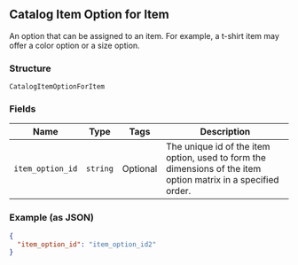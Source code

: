 ## Catalog Item Option for Item

An option that can be assigned to an item.
For example, a t-shirt item may offer a color option or a size option.

### Structure

`CatalogItemOptionForItem`

### Fields

| Name | Type | Tags | Description |
|  --- | --- | --- | --- |
| `item_option_id` | `string` | Optional | The unique id of the item option, used to form the dimensions of the item option matrix in a specified order. |

### Example (as JSON)

```json
{
  "item_option_id": "item_option_id2"
}
```

